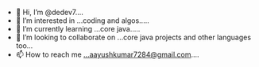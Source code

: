 - 👋 Hi, I’m @dedev7....
- 👀 I’m interested in ...coding and algos.....
- 🌱 I’m currently learning ...core java.....
- 💞️ I’m looking to collaborate on ...core java projects and other languages too...
- 📫 How to reach me ...aayushkumar7284@gmail.com....

<!---
dedev7/dedev7 is a ✨ special ✨ repository because its `README.md` (this file) appears on your GitHub profile.
You can click the Preview link to take a look at your changes.
--->
